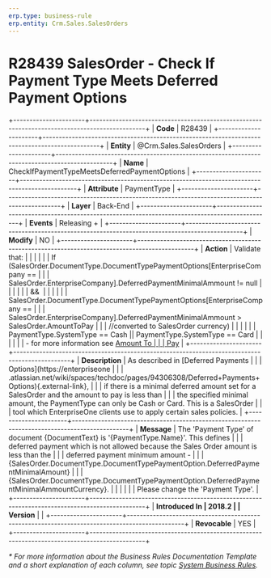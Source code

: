 ```yaml
---
erp.type: business-rule
erp.entity: Crm.Sales.SalesOrders
---
```


# R28439 SalesOrder - Check If Payment Type Meets Deferred Payment Options
+----------------------+-----------------------------------------------------------------------------------------------+
| **Code**             | R28439                                                                                        |
+----------------------+-----------------------------------------------------------------------------------------------+
| **Entity**           | @Crm.Sales.SalesOrders                                                                        |
+----------------------+-----------------------------------------------------------------------------------------------+
| **Name**             | CheckIfPaymentTypeMeetsDeferredPaymentOptions                                                 |
+----------------------+-----------------------------------------------------------------------------------------------+
| **Attribute**        | PaymentType                                                                                   |
+----------------------+-----------------------------------------------------------------------------------------------+
| **Layer**            | Back-End                                                                                      |
+----------------------+-----------------------------------------------------------------------------------------------+
| **Events**           | Releasing +                                                                                   |
+----------------------+-----------------------------------------------------------------------------------------------+
| **Modify**           | NO                                                                                            |
+----------------------+-----------------------------------------------------------------------------------------------+
| **Action**           | Validate that:                                                                                |
|                      |                                                                                               |
|                      | If (SalesOrder.DocumentType.DocumentTypePaymentOptions\[EnterpriseCompany ==                  |
|                      | SalesOrder.EnterpriseCompany\].DeferredPaymentMinimalAmmount != null                          |
|                      |                                                                                               |
|                      | &&                                                                                            |
|                      |                                                                                               |
|                      | SalesOrder.DocumentType.DocumentTypePaymentOptions\[EnterpriseCompany ==                      |
|                      | SalesOrder.EnterpriseCompany\].DeferredPaymentMinimalAmmount \> SalesOrder.AmountToPay        |
|                      | //converted to SalesOrder currency)                                                           |
|                      |                                                                                               |
|                      | PaymentType.SystemType == Cash \|\| PaymentType.SystemType == Card                            |
|                      |                                                                                               |
|                      | -   for more information see [Amount To                                                       |
|                      |     Pay](https://confluence.erp.net/display/techdoc/Amount+To+Pay)                            |
+----------------------+-----------------------------------------------------------------------------------------------+
| **Description**      | As described in [Deferred Payments                                                            |
|                      | Options](https://enterpriseone                                                                |
|                      | .atlassian.net/wiki/spaces/techdoc/pages/94306308/Deferred+Payments+Options){.external-link}, |
|                      | if there is a minimal deferred amount set for a SalesOrder and the amount to pay is less than |
|                      | the specified minimal amount, the PaymentType can only be Cash or Card. This is a SalesOrder  |
|                      | tool which EnterpriseOne clients use to apply certain sales policies.                         |
+----------------------+-----------------------------------------------------------------------------------------------+
| **Message**          | The \'Payment Type\' of document {DocumentText} is \'{PaymentType.Name}\'. This defines       |
|                      | deferred payment which is not allowed because the Sales Order amount is less than the         |
|                      | deferred payment minimum amount -                                                             |
|                      | {SalesOrder.DocumentType.DocumentTypePaymentOption.DeferredPaymentMinimalAmount}              |
|                      | {SalesOrder.DocumentType.DocumentTypePaymentOption.DeferredPaymentMinimalAmmountCurrency}.    |
|                      |                                                                                               |
|                      | Please change the \'Payment Type\'.                                                           |
+----------------------+-----------------------------------------------------------------------------------------------+
| **Introduced In      | 2018.2                                                                                        |
| Version**            |                                                                                               |
+----------------------+-----------------------------------------------------------------------------------------------+
| **Revocable**        | YES                                                                                           |
+----------------------+-----------------------------------------------------------------------------------------------+

*\* For more information about the Business Rules Documentation Template and a short explanation of each column, see
topic [System Business Rules](../templates/template-description-system-business-rules.md).*
